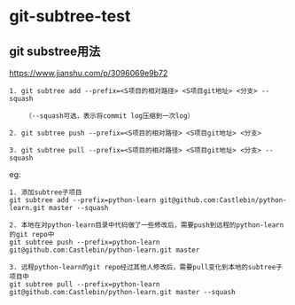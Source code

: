 # git-subtree-test

## git substree用法
https://www.jianshu.com/p/3096069e9b72

    1. git subtree add --prefix=<S项目的相对路径> <S项目git地址> <分支> --squash
        
        （--squash可选，表示将commit log压缩到一次log）
        
    2. git subtree push --prefix=<S项目的相对路径> <S项目git地址> <分支>
    
    3. git subtree pull --prefix=<S项目的相对路径> <S项目git地址> <分支> --squash
    
eg:
    
    1. 添加subtree子项目
    git subtree add --prefix=python-learn git@github.com:Castlebin/python-learn.git master --squash
    
    2. 本地在对python-learn目录中代码做了一些修改后，需要push到远程的python-learn的git repo中
    git subtree push --prefix=python-learn git@github.com:Castlebin/python-learn.git master
    
    3. 远程python-learn的git repo经过其他人修改后，需要pull变化到本地的subtree子项目中
    git subtree pull --prefix=python-learn git@github.com:Castlebin/python-learn.git master --squash
    

